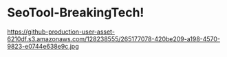 # SeoTool-BreakingTech!
https://github-production-user-asset-6210df.s3.amazonaws.com/128238555/265177078-420be209-a198-4570-9823-e0744e638e9c.jpg
